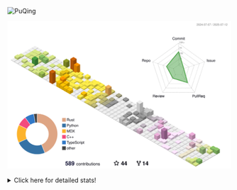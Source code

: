![PuQing](https://user-images.githubusercontent.com/27223114/171565019-9a56fae6-b08b-421f-99db-7e830da42371.png)

![](./profile-3d-contrib/profile-season-animate.svg)

<details>
<summary>Click here for detailed stats!</summary>

<!--START_SECTION:waka-->
![Lines of code](https://img.shields.io/badge/From%20Hello%20World%20I%27ve%20Written-2.3%20million%20lines%20of%20code-blue)

**🐱 My GitHub Data** 

> 📦 449.0 kB Used in GitHub's Storage 
 > 
> 🏆 258 Contributions in the Year 2025
 > 
> 🚫 Not Opted to Hire
 > 
> 📜 40 Public Repositories 
 > 
> 🔑 34 Private Repositories 
 > 
**I'm an Early 🐤** 

```text
🌞 Morning                843 commits         ██░░░░░░░░░░░░░░░░░░░░░░░   09.86 % 
🌆 Daytime                3675 commits        ███████████░░░░░░░░░░░░░░   43.00 % 
🌃 Evening                1944 commits        ██████░░░░░░░░░░░░░░░░░░░   22.75 % 
🌙 Night                  2084 commits        ██████░░░░░░░░░░░░░░░░░░░   24.39 % 
```


📊 **This Week I Spent My Time On** 

```text
💬 Programming Languages: 
Surfing                  17 hrs 28 mins      ███████████░░░░░░░░░░░░░░   42.19 % 
Chat                     10 hrs 33 mins      ██████░░░░░░░░░░░░░░░░░░░   25.49 % 
Python                   5 hrs 48 mins       ████░░░░░░░░░░░░░░░░░░░░░   14.05 % 
Swift                    3 hrs 49 mins       ██░░░░░░░░░░░░░░░░░░░░░░░   09.22 % 
ShellSession             2 hrs 6 mins        █░░░░░░░░░░░░░░░░░░░░░░░░   05.09 % 

🔥 Editors: 
Arc                      17 hrs 28 mins      ███████████░░░░░░░░░░░░░░   42.19 % 
WeChat                   9 hrs 26 mins       ██████░░░░░░░░░░░░░░░░░░░   22.82 % 
VS Code                  6 hrs 34 mins       ████░░░░░░░░░░░░░░░░░░░░░   15.88 % 
Xcode                    3 hrs 56 mins       ██░░░░░░░░░░░░░░░░░░░░░░░   09.53 % 
Ghostty                  2 hrs 8 mins        █░░░░░░░░░░░░░░░░░░░░░░░░   05.16 % 

💻 Operating System: 
Mac                      35 hrs              █████████████████████░░░░   84.53 % 
WSL                      3 hrs 49 mins       ██░░░░░░░░░░░░░░░░░░░░░░░   09.25 % 
Linux                    2 hrs 34 mins       ██░░░░░░░░░░░░░░░░░░░░░░░   06.22 % 
```


<!--END_SECTION:waka-->
</details>
